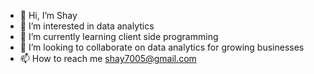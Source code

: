 - 👋 Hi, I’m Shay
- 👀 I’m interested in data analytics
- 🌱 I’m currently learning client side programming
- 💞️ I’m looking to collaborate on data analytics for growing businesses
- 📫 How to reach me shay7005@gmail.com

